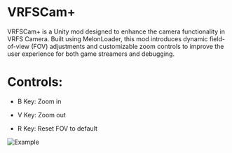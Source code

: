 # VRFSCam+


VRFSCam+ is a Unity mod designed to enhance the camera functionality in VRFS Camera. Built using MelonLoader, this mod introduces dynamic field-of-view (FOV) adjustments and customizable zoom controls to improve the user experience for both game streamers and debugging.

# Controls:
 - B Key: Zoom in

 - V Key: Zoom out

 - R Key: Reset FOV to default

   
![Example](https://github.com/user-attachments/assets/081da8ea-6ee4-47e4-945f-9c63239e7032)
